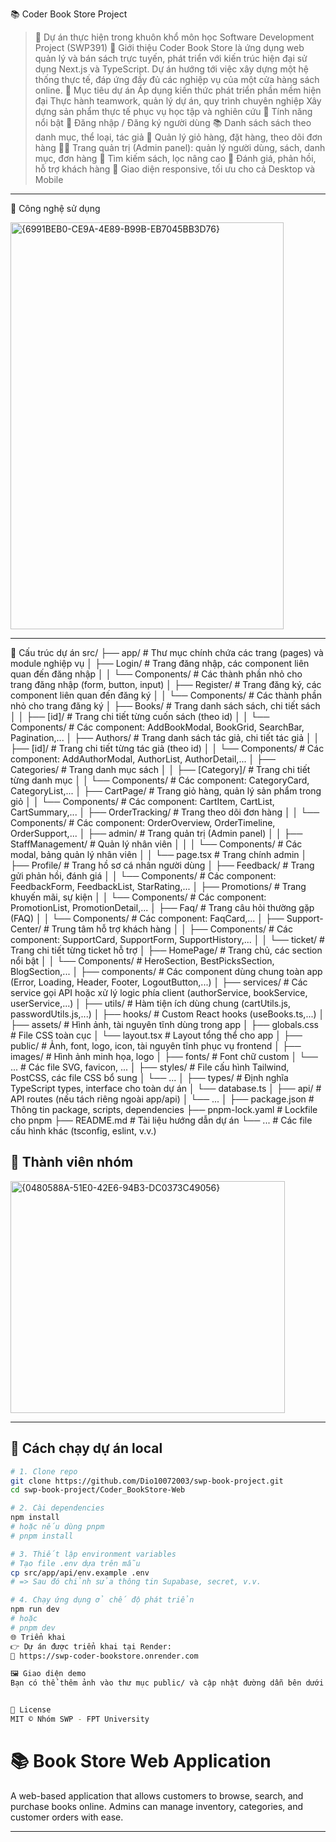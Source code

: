 📚 Coder Book Store Project
> 🏫 Dự án thực hiện trong khuôn khổ môn học Software Development Project (SWP391)
🔖 Giới thiệu
Coder Book Store là ứng dụng web quản lý và bán sách trực tuyến, phát triển với kiến trúc hiện đại sử dụng Next.js và TypeScript. Dự án hướng tới việc xây dựng một hệ thống thực tế, đáp ứng đầy đủ các nghiệp vụ của một cửa hàng sách online.
🎯 Mục tiêu dự án
Áp dụng kiến thức phát triển phần mềm hiện đại
Thực hành teamwork, quản lý dự án, quy trình chuyên nghiệp
Xây dựng sản phẩm thực tế phục vụ học tập và nghiên cứu
🌟 Tính năng nổi bật
🔐 Đăng nhập / Đăng ký người dùng
📚 Danh sách sách theo danh mục, thể loại, tác giả
🛒 Quản lý giỏ hàng, đặt hàng, theo dõi đơn hàng
🧑‍💼 Trang quản trị (Admin panel): quản lý người dùng, sách, danh mục, đơn hàng
🔎 Tìm kiếm sách, lọc nâng cao
💬 Đánh giá, phản hồi, hỗ trợ khách hàng
📱 Giao diện responsive, tối ưu cho cả Desktop và Mobile

---
🚀 Công nghệ sử dụng

<img width="437" height="651" alt="{6991BEB0-CE9A-4E89-B99B-EB7045BB3D76}" src="https://github.com/user-attachments/assets/a60b6cf0-6cae-48b2-939c-8279581b0b41" />



---

🧩 Cấu trúc dự án
src/
├── app/                        # Thư mục chính chứa các trang (pages) và module nghiệp vụ
│   ├── Login/                  # Trang đăng nhập, các component liên quan đến đăng nhập
│   │   └── Components/         # Các thành phần nhỏ cho trang đăng nhập (form, button, input)
│   ├── Register/               # Trang đăng ký, các component liên quan đến đăng ký
│   │   └── Components/         # Các thành phần nhỏ cho trang đăng ký
│   ├── Books/                  # Trang danh sách sách, chi tiết sách
│   │   ├── [id]/               # Trang chi tiết từng cuốn sách (theo id)
│   │   └── Components/         # Các component: AddBookModal, BookGrid, SearchBar, Pagination,...
│   ├── Authors/                # Trang danh sách tác giả, chi tiết tác giả
│   │   ├── [id]/               # Trang chi tiết từng tác giả (theo id)
│   │   └── Components/         # Các component: AddAuthorModal, AuthorList, AuthorDetail,...
│   ├── Categories/             # Trang danh mục sách
│   │   ├── [Category]/         # Trang chi tiết từng danh mục
│   │   └── Components/         # Các component: CategoryCard, CategoryList,...
│   ├── CartPage/               # Trang giỏ hàng, quản lý sản phẩm trong giỏ
│   │   └── Components/         # Các component: CartItem, CartList, CartSummary,...
│   ├── OrderTracking/          # Trang theo dõi đơn hàng
│   │   └── Components/         # Các component: OrderOverview, OrderTimeline, OrderSupport,...
│   ├── admin/                  # Trang quản trị (Admin panel)
│   │   ├── StaffManagement/    # Quản lý nhân viên
│   │   │   └── Components/     # Các modal, bảng quản lý nhân viên
│   │   └── page.tsx            # Trang chính admin
│   ├── Profile/                # Trang hồ sơ cá nhân người dùng
│   ├── Feedback/               # Trang gửi phản hồi, đánh giá
│   │   └── Components/         # Các component: FeedbackForm, FeedbackList, StarRating,...
│   ├── Promotions/             # Trang khuyến mãi, sự kiện
│   │   └── Components/         # Các component: PromotionList, PromotionDetail,...
│   ├── Faq/                    # Trang câu hỏi thường gặp (FAQ)
│   │   └── Components/         # Các component: FaqCard,...
│   ├── Support-Center/         # Trung tâm hỗ trợ khách hàng
│   │   ├── Components/         # Các component: SupportCard, SupportForm, SupportHistory,...
│   │   └── ticket/             # Trang chi tiết từng ticket hỗ trợ
│   ├── HomePage/               # Trang chủ, các section nổi bật
│   │   └── Components/         # HeroSection, BestPicksSection, BlogSection,...
│   ├── components/             # Các component dùng chung toàn app (Error, Loading, Header, Footer, LogoutButton,...)
│   ├── services/               # Các service gọi API hoặc xử lý logic phía client (authorService, bookService, userService,...)
│   ├── utils/                  # Hàm tiện ích dùng chung (cartUtils.js, passwordUtils.js,...)
│   ├── hooks/                  # Custom React hooks (useBooks.ts,...)
│   ├── assets/                 # Hình ảnh, tài nguyên tĩnh dùng trong app
│   ├── globals.css             # File CSS toàn cục
│   └── layout.tsx              # Layout tổng thể cho app
│
├── public/                     # Ảnh, font, logo, icon, tài nguyên tĩnh phục vụ frontend
│   ├── images/                 # Hình ảnh minh họa, logo
│   ├── fonts/                  # Font chữ custom
│   └── ...                     # Các file SVG, favicon, ...
│
├── styles/                     # File cấu hình Tailwind, PostCSS, các file CSS bổ sung
│   └── ...
│
├── types/                      # Định nghĩa TypeScript types, interface cho toàn dự án
│   └── database.ts
│
├── api/                        # API routes (nếu tách riêng ngoài app/api)
│   └── ...
│
├── package.json                # Thông tin package, scripts, dependencies
├── pnpm-lock.yaml              # Lockfile cho pnpm
├── README.md                   # Tài liệu hướng dẫn dự án
└── ...                         # Các file cấu hình khác (tsconfig, eslint, v.v.)

## 👥 Thành viên nhóm

<img width="439" height="371" alt="{0480588A-51E0-42E6-94B3-DC0373C49056}" src="https://github.com/user-attachments/assets/018858ea-6628-4632-9bd4-e01738718912" />


---

## 🧪 Cách chạy dự án local

```bash
# 1. Clone repo
git clone https://github.com/Dio10072003/swp-book-project.git
cd swp-book-project/Coder_BookStore-Web

# 2. Cài dependencies
npm install
# hoặc nếu dùng pnpm
# pnpm install

# 3. Thiết lập environment variables
# Tạo file .env dựa trên mẫu
cp src/app/api/env.example .env
# => Sau đó chỉnh sửa thông tin Supabase, secret, v.v.

# 4. Chạy ứng dụng ở chế độ phát triển
npm run dev
# hoặc
# pnpm dev
🌐 Triển khai
👉 Dự án được triển khai tại Render:
🔗 https://swp-coder-bookstore.onrender.com

🖼️ Giao diện demo
Bạn có thể thêm ảnh vào thư mục public/ và cập nhật đường dẫn bên dưới nếu cần.


📄 License
MIT © Nhóm SWP - FPT University
```

# 📚 Book Store Web Application

A web-based application that allows customers to browse, search, and purchase books online. Admins can manage inventory, categories, and customer orders with ease.

---
